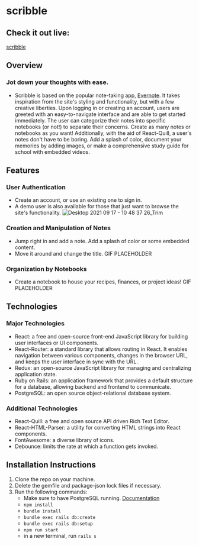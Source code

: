 # scribble

## Check it out live:

[scribble](https://scr-bble.herokuapp.com/#/)

## Overview

### Jot down your thoughts with ease.

- Scribble is based on the popular note-taking app, [Evernote](http://evernote.com). It takes inspiration from the site's styling and functionality, but with a few creative liberties. Upon logging in or creating an account, users are greeted with an easy-to-navigate interface and are able to get started immediately. The user can categorize their notes into specific notebooks (or not!) to separate their concerns. Create as many notes or notebooks as you want! Additionally, with the aid of React-Quill, a user's notes don't have to be boring. Add a splash of color, document your memories by adding images, or make a comprehensive study guide for school with embedded videos.

## Features

### User Authentication

- Create an account, or use an existing one to sign in.
- A demo user is also available for those that just want to browse the site's functionality.
  ![Desktop 2021 09 17 - 10 48 37 26_Trim](https://user-images.githubusercontent.com/85643458/133842517-05280ffe-0715-411d-a468-d1208af64b49.gif)

### Creation and Manipulation of Notes

- Jump right in and add a note. Add a splash of color or some embedded content.
- Move it around and change the title.
  GIF PLACEHOLDER

### Organization by Notebooks

- Create a notebook to house your recipes, finances, or project ideas!
  GIF PLACEHOLDER

## Technologies

### Major Technologies

- React: a free and open-source front-end JavaScript library for building user interfaces or UI components.
- React-Router: a standard library that allows routing in React. It enables navigation between various components, changes in the browser URL, and keeps the user interface in sync with the URL.
- Redux: an open-source JavaScript library for managing and centralizing application state.
- Ruby on Rails: an application framework that provides a default structure for a database, allowing backend and frontend to communicate.
- PostgreSQL: an open source object-relational database system.

### Additional Technologies

- React-Quill: a free and open source API driven Rich Text Editor.
- React-HTML-Parser: a utility for converting HTML strings into React components.
- FontAwesome: a diverse library of icons.
- Debounce: limits the rate at which a function gets invoked.

## Installation Instructions

1. Clone the repo on your machine.
2. Delete the gemfile and package-json lock files if necessary.
3. Run the following commands:
   - Make sure to have PostgreSQL running. [Documentation](https://www.postgresql.org/docs/9.3/tutorial-install.html)
   - `npm install`
   - `bundle install`
   - `bundle exec rails db:create`
   - `bundle exec rails db:setup`
   - `npm run start`
   - in a new terminal, run `rails s`
